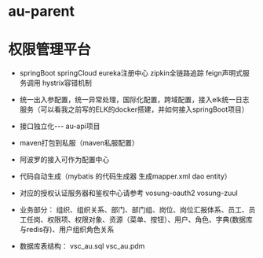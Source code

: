 # au-parent

# 权限管理平台

* springBoot  springCloud  eureka注册中心 zipkin全链路追踪  feign声明式服务调用  hystrix容错机制 
* 统一出入参配置，统一异常处理，国际化配置，跨域配置，接入elk统一日志服务（可以看我之前写的ELK的docker搭建，并如何接入springBoot项目）
* 接口独立化--- au-api项目
* maven打包到私服（maven私服配置）
* 阿波罗的接入可作为配置中心
* 代码自动生成（mybatis 的代码生成器 生成mapper.xml dao entity）

* 对应的授权认证服务器和鉴权中心请参考 vosung-oauth2 vosung-zuul

* 业务部分： 组织、组织关系、部门、部门组、岗位、岗位汇报体系、员工、员工任岗、权限项、权限对象、资源（菜单、按钮）、用户、角色、字典(数据库与redis存)、用户组织角色关系

* 数据库表结构： vsc_au.sql  vsc_au.pdm
